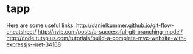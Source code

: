 # tapp

Here are some useful links:
http://danielkummer.github.io/git-flow-cheatsheet/
http://nvie.com/posts/a-successful-git-branching-model/
http://code.tutsplus.com/tutorials/build-a-complete-mvc-website-with-expressjs--net-34168
